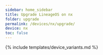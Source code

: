 ```yaml
---
sidebar: home_sidebar
title: Upgrade LineageOS on nx
folder: upgrade
permalink: /devices/nx/upgrade/
device: nx
toc: false
---
```

{% include templates/device_variants.md %}
